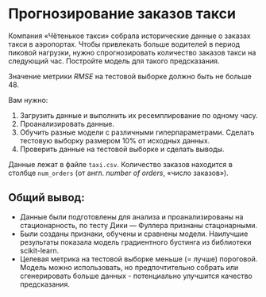 #  Прогнозирование заказов такси
Компания «Чётенькое такси» собрала исторические данные о заказах такси в аэропортах. Чтобы привлекать больше водителей в период пиковой нагрузки, нужно спрогнозировать количество заказов такси на следующий час. Постройте модель для такого предсказания.

Значение метрики *RMSE* на тестовой выборке должно быть не больше 48.

Вам нужно:

1. Загрузить данные и выполнить их ресемплирование по одному часу.
2. Проанализировать данные.
3. Обучить разные модели с различными гиперпараметрами. Сделать тестовую выборку размером 10% от исходных данных.
4. Проверить данные на тестовой выборке и сделать выводы.


Данные лежат в файле `taxi.csv`. Количество заказов находится в столбце `num_orders` (от англ. *number of orders*, «число заказов»).
## Общий вывод:
- Данные были подготовлены для анализа и проанализированы на стационарность, по тесту Дики — Фуллера признаны стацонарными.
- Были созданы признаки, обучены и сравнены модели. Наилучшие результаты показала модель градиентного бустинга из библиотеки scikit-learn.
- Целевая метрика на тестовой выборке меньше (= лучше) пороговой. Модель можно использовать, но предпочтительно собрать или сгенерировать больше данных - потенциально улучшится качество предсказания. 

